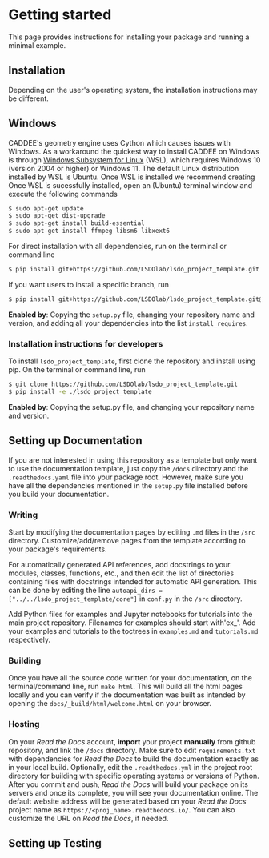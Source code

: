 # Getting started
This page provides instructions for installing your package 
and running a minimal example.

## Installation

Depending on the user's operating system, the installation instructions may be different.

## Windows
CADDEE's geometry engine uses Cython which causes issues with Windows. As a workaround the quickest way to install CADDEE on Windows is 
through [Windows Subsystem for Linux](https://learn.microsoft.com/en-us/windows/wsl/install) (WSL), which requires Windows 10 (version 2004 or higher) or Windows 11. 
The default Linux distribution installed by WSL is Ubuntu. Once WSL is installed we recommend creating 
Once WSL is sucessfully installed, open an (Ubuntu) terminal window and execute the following commands

```sh
$ sudo apt-get update
$ sudo apt-get dist-upgrade
$ sudo apt-get install build-essential
$ sudo apt-get install ffmpeg libsm6 libxext6
```

For direct installation with all dependencies, run on the terminal or command line
```sh
$ pip install git+https://github.com/LSDOlab/lsdo_project_template.git
```
If you want users to install a specific branch, run
```sh
$ pip install git+https://github.com/LSDOlab/lsdo_project_template.git@branch
```

**Enabled by**: Copying the `setup.py` file, changing your repository name and version, 
and adding all your dependencies into the list `install_requires`.

### Installation instructions for developers
To install `lsdo_project_template`, first clone the repository and install using pip.
On the terminal or command line, run
```sh
$ git clone https://github.com/LSDOlab/lsdo_project_template.git
$ pip install -e ./lsdo_project_template
```
**Enabled by**: Copying the setup.py file, and changing your repository name and version.

## Setting up Documentation

If you are not interested in using this repository as a template but only want to use the documentation template, 
just copy the `/docs` directory and the `.readthedocs.yaml` file into your package root.
However, make sure you have all the dependencies mentioned in the `setup.py` file installed before you build your
documentation.

### Writing
Start by modifying the documentation pages by editing `.md` files in the `/src` directory.
Customize/add/remove pages from the template according to your package's requirements.

For automatically generated API references, add docstrings to your modules, classes, functions, etc., and
then edit the list of directories containing files with docstrings intended for automatic API generation. 
This can be done by editing the line `autoapi_dirs = ["../../lsdo_project_template/core"]` 
in `conf.py` in the `/src` directory.

Add Python files for examples and Jupyter notebooks for tutorials into the main project repository. 
Filenames for examples should start with'ex_'.
Add your examples and tutorials to the toctrees in `examples.md` and `tutorials.md` respectively.

### Building
Once you have all the source code written for your documentation, on the terminal/command line, run `make html`.
This will build all the html pages locally and you can verify if the documentation was built as intended by
opening the `docs/_build/html/welcome.html` on your browser.

### Hosting
On your *Read the Docs* account, **import** your project **manually** from github repository, and link the `/docs` directory.
Make sure to edit `requirements.txt` with dependencies for *Read the Docs* to build the documentation exactly
as in your local build.
Optionally, edit the `.readthedocs.yml` in the project root directory for building with specific operating systems or versions of Python.
After you commit and push, *Read the Docs* will build your package on its servers and once its complete,
you will see your documentation online.
The default website address will be generated based on your *Read the Docs* project name as `https://<proj_name>.readthedocs.io/`.
You can also customize the URL on *Read the Docs*, if needed.

## Setting up Testing
